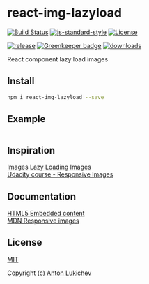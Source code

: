 # react-img-lazyload
[![Build Status](https://img.shields.io/travis/AntonLukichev/react-img-lazyload/master.svg?style=flat-square)](https://travis-ci.org/AntonLukichev/react-img-lazyload)
[![js-standard-style](https://img.shields.io/badge/code%20style-standard-brightgreen.svg?style=flat-square)](http://standardjs.com/)
[![License](https://img.shields.io/npm/l/fastify.svg?style=flat-square)](LICENSE)

[![release](https://img.shields.io/github/release/AntonLukichev/react-img-lazyload.svg?style=flat-square)](https://github.com/AntonLukichev/react-img-lazyload/releases)
[![Greenkeeper badge](https://badges.greenkeeper.io/AntonLukichev/react-img-lazyload.svg)](https://greenkeeper.io/)
[![downloads](https://img.shields.io/github/downloads/AntonLukichev/react-img-lazyload/total.svg?style=flat-square)](https://www.npmjs.com/package/react-img-lazyload)

React component lazy load images

## Install
```bash
npm i react-img-lazyload --save
```

## Example

```

```

## Inspiration
[Images]((https://developers.google.com/web/fundamentals/design-and-ux/responsive/images))
[Lazy Loading Images](https://developers.google.com/web/fundamentals/performance/lazy-loading-guidance/images-and-video/)<br>
[Udacity course - Responsive Images](https://www.udacity.com/course/responsive-images--ud882)

## Documentation
[HTML5 Embedded content](https://www.w3.org/TR/html5/semantics-embedded-content.htm)<br>
[MDN Responsive images](https://developer.mozilla.org/en-US/docs/Learn/HTML/Multimedia_and_embedding/Responsive_images)

## License
[MIT](LICENSE) 

Copyright (c) [Anton Lukichev](https://github.com/AntonLukichev)
